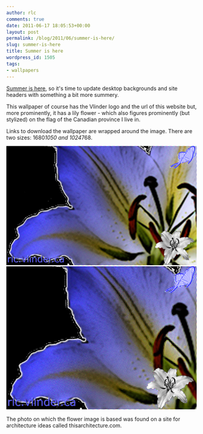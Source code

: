 ```yaml
---
author: rlc
comments: true
date: 2011-06-17 18:05:53+00:00
layout: post
permalink: /blog/2011/06/summer-is-here/
slug: summer-is-here
title: Summer is here
wordpress_id: 1505
tags:
- wallpapers
---
```


[Summer is here](http://en.wikipedia.org/wiki/Summer#Timing), so it's time to update desktop backgrounds and site headers with something a bit more summery.

This wallpaper of course has the Vlinder logo and the url of this website but, more prominently, it has a lily flower - which also figures prominently (but stylized) on the flag of the Canadian province I live in.
<!--more-->
Links to download the wallpaper are wrapped around the image. There are two sizes: 1680*1050 and 1024*768.

[![](/assets//2011/06/summer-wallpaper.png)](/assets//2011/06/summer-wallpaper.png)[![](/assets//2011/06/summer-wallpaper-small.png)](/assets//2011/06/summer-wallpaper-small.png)

The photo on which the flower image is based was found on a site for architecture ideas called thisarchitecture.com.
